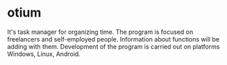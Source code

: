 # otium
It's task manager for organizing time. The program is focused on freelancers and self-employed people. Information about functions will be adding with them. Development of the program is carried out on platforms Windows, Linux, Android.
